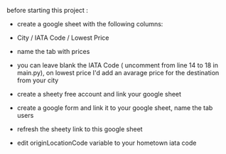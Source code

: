 before starting this project :

- create a google sheet with the following columns:
- City	/ IATA Code	/ Lowest Price
- name the tab with prices
- you can leave blank the IATA Code ( uncomment from line 14 to 18 in main.py), on lowest price I'd add an avarage price for the destination from your city

- create a sheety free account and link your google sheet
- create a google form and link it to your google sheet, name the tab users
- refresh the sheety link to this google sheet

- edit originLocationCode variable to your hometown iata code
